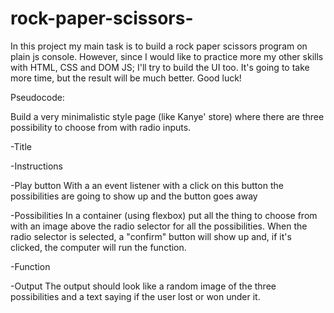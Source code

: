 # rock-paper-scissors-

In this project my main task is to build a rock paper scissors program on plain js console. However, since I would like to practice more my other skills with HTML, CSS and DOM JS; I'll try to build the UI too. It's going to take more time, but the result will be much better. Good luck! 


Pseudocode:

Build a very minimalistic style page (like Kanye' store) where there are three possibility to choose from with radio inputs.

-Title

-Instructions

-Play button
    With a an event listener with a click on this button the possibilities are going to show up and the button goes away


-Possibilities
    In a container (using flexbox) put all the thing to choose from with an image above the radio selector for all the possibilities. When the radio selector is selected, a "confirm" button will show up and, if it's clicked, the computer will run the function.


-Function 




-Output
    The output should look like a random image of the three possibilities and a text saying if the user lost or won under it.
